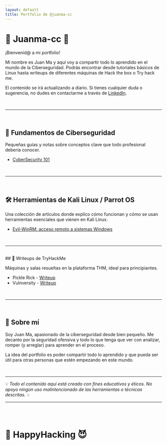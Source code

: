 ```yaml
---
layout: default
title: Portfolio de @juanma-cc
---
```


# 🎩 Juanma-cc 🎩

¡Bienvenid@ a mi portfolio!  

Mi nombre es Juan Ma y aquí voy a compartir todo lo aprendido en el mundo de la Ciberseguridad.
Podrás encontrar desde tutoriales básicos de Linux hasta writeups de diferentes máquinas de Hack the box o Try hack me.

El contenido se irá actualizando a diario. Si tienes cualquier duda o sugerencia, no dudes en contactarme a través de [LinkedIn](https://www.linkedin.com/in/juanma-cc/).

<br>

---

<br>

## 🧠 Fundamentos de Ciberseguridad

Pequeñas guías y notas sobre conceptos clave que todo profesional debería conocer.

- [CyberSecurity 101](/fundamentos/Cyber-101/)  

<br>

---

<br>

## 🛠️ Herramientas de Kali Linux / Parrot OS

Una colección de artículos donde explico cómo funcionan y cómo se usan herramientas esenciales que vienen en Kali Linux.

- [Evil-WinRM: acceso remoto a sistemas Windows](/tools/evilwinrm)

<br>

---

<br>
## 🧪 Writeups de TryHackMe

Máquinas y salas resueltas en la plataforma THM, ideal para principiantes.

- Pickle Rick - [Writeup](/thm-writeups/thm_pickleRick)
- Vulnversity - [Writeup](/thm-writeups/thm_vulnversity)

<br>

---

<br>

## 🚀 Sobre mí

Soy Juan Ma, apasionado de la ciberseguridad desde bien pequeño.
Me decanto por la seguridad ofensiva y todo lo que tenga que ver con analizar, romper (y arreglar) para aprender en el proceso.  

La idea del portfolio es poder compartir todo lo aprendido y que pueda ser útil para otras personas que estén empezando en este mundo.  

<br>

---

💡 *Todo el contenido aquí está creado con fines educativos y éticos. No apoyo ningún uso malintencionado de las herramientas o técnicas descritas.* 💡  

---

<br>
<br>

# 🎩 HappyHacking 😈  

<!-- markdownlint-configure-file {
  "no-inline-html": {
    "allowed_elements": [
      "br"
    ]
  }
} -->